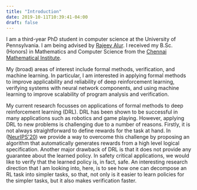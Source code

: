 ```yaml
---
title: "Introduction"
date: 2019-10-11T10:39:41-04:00
draft: false
---
```


I am a third-year PhD student in computer science at the University of Pennsylvania.
I am being advised by [Rajeev Alur](https://www.cis.upenn.edu/~alur). I received my
B.Sc. (Honors) in Mathematics and Computer Science from the
[Chennai Mathematical Institute](https://www.cmi.ac.in).

My (broad) areas of interest include formal methods, verification, and machine learning.
In particular, I am interested in applying formal methods to
improve applicability and reliability of deep reinforcement learning,
verifying systems with neural network components, and using machine learning to
improve scalability of program analysis and verification.

My current research focusses on applications of formal methods to deep reinforcement learning (DRL).
DRL has been shown to be successful in many applications such as robotics and game playing.
However, applying DRL to new problems is challenging due to a number of reasons. Firstly,
it is not always straightforward to define rewards for the task at hand. In
([NeurIPS'20](paper/spectrl_full.pdf)) we provide a way to
overcome this challenge by proposing an algorithm that automatically generates rewards from
a high level logical specification.
Another major drawback of DRL is that it does not provide any guarantee about
the learned policy. In safety critical applications, we would like to verify that the
learned policy is, in fact, safe. An interesting research direction that I am looking into, here,
is to see how one can decompose an
RL task into simpler tasks, so that, not only is it easier to learn policies for the simpler tasks,
but it also makes verification faster.
